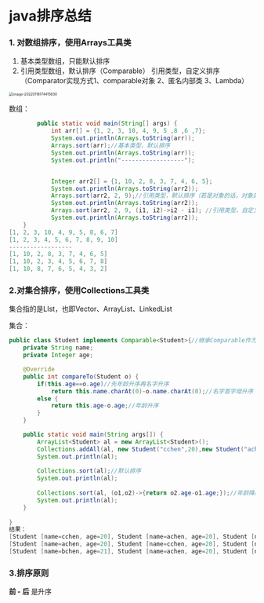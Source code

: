 # java排序总结



### 1. 对数组排序，使用Arrays工具类 

1. 基本类型数组，只能默认排序
2. 引用类型数组，默认排序（Comparable）
   引用类型，自定义排序（Comparator实现方式1、comparable对象  2、匿名内部类 3、Lambda）

<img src="C:\Users\95266\AppData\Roaming\Typora\typora-user-images\image-20220118174415830.png" alt="image-20220118174415830" style="zoom:50%;" />

数组：

```java
        public static void main(String[] args) {
            int arr[] = {1, 2, 3, 10, 4, 9, 5 ,8 ,6 ,7};
            System.out.println(Arrays.toString(arr));
            Arrays.sort(arr);//基本类型，默认排序
            System.out.println(Arrays.toString(arr));
            System.out.println("------------------");


            Integer arr2[] = {1, 10, 2, 8, 3, 7, 4, 6, 5};
            System.out.println(Arrays.toString(arr2));
            Arrays.sort(arr2, 2, 9);//引用类型，默认排序（若是对象的话，对象类需要实现Comparable接口）
            System.out.println(Arrays.toString(arr2));
            Arrays.sort(arr2, 2, 9, (i1, i2)->i2 - i1); //引用类型，自定义排序，此处可以用Lambda、匿名、实名等方式
            System.out.println(Arrays.toString(arr2));
    }
[1, 2, 3, 10, 4, 9, 5, 8, 6, 7]
[1, 2, 3, 4, 5, 6, 7, 8, 9, 10]
------------------
[1, 10, 2, 8, 3, 7, 4, 6, 5]
[1, 10, 2, 3, 4, 5, 6, 7, 8]
[1, 10, 8, 7, 6, 5, 4, 3, 2]
```



### 2.对集合排序，使用Collections工具类

集合指的是LIst，也即Vector、ArrayList、LinkedList

集合：

```java
public class Student implements Comparable<Student>{//继承Comparable作为默认排序方式
	private String name;
	private Integer age;

	@Override
	public int compareTo(Student o) {
		if(this.age==o.age)//先年龄升序再名字升序
			return this.name.charAt(0)-o.name.charAt(0);//名字首字母升序
		else {
			return this.age-o.age;//年龄升序
		}
	}

	public static void main(String args[]) {
		ArrayList<Student> al = new ArrayList<Student>();
		Collections.addAll(al, new Student("cchen",20),new Student("achen",20),new Student("bchen",21));
		System.out.println(al);
		
		Collections.sort(al);//默认排序
		System.out.println(al);
		
		Collections.sort(al, (o1,o2)->{return o2.age-o1.age;});//年龄降序
		System.out.println(al);
	}
	
}
结果：
[Student [name=cchen, age=20], Student [name=achen, age=20], Student [name=bchen, age=21]]
[Student [name=achen, age=20], Student [name=cchen, age=20], Student [name=bchen, age=21]]
[Student [name=bchen, age=21], Student [name=achen, age=20], Student [name=cchen, age=20]]
```



### 3.排序原则

**前 - 后** 是升序



### 



